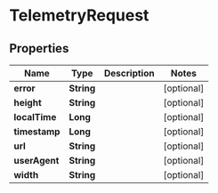
# TelemetryRequest

## Properties
Name | Type | Description | Notes
------------ | ------------- | ------------- | -------------
**error** | **String** |  |  [optional]
**height** | **String** |  |  [optional]
**localTime** | **Long** |  |  [optional]
**timestamp** | **Long** |  |  [optional]
**url** | **String** |  |  [optional]
**userAgent** | **String** |  |  [optional]
**width** | **String** |  |  [optional]



